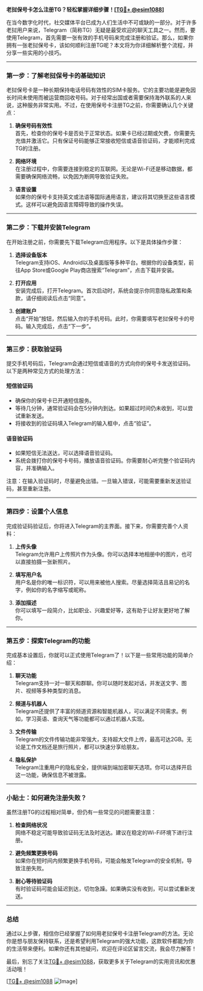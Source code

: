 **老挝保号卡怎么注册TG？轻松掌握详细步骤！[[TG💪+ @esim1088](https://t.me/s/esim1088)]**

在当今数字化时代，社交媒体平台已成为人们生活中不可或缺的一部分。对于许多老挝用户来说，Telegram（简称TG）无疑是最受欢迎的聊天工具之一。然而，要使用Telegram，首先需要一张有效的手机号码来完成注册和验证。那么，如果你拥有一张老挝保号卡，该如何顺利注册TG呢？本文将为你详细解析整个流程，并分享一些实用的小技巧。

---

### **第一步：了解老挝保号卡的基础知识**

老挝保号卡是一种长期保持电话号码有效性的SIM卡服务。它的主要功能是避免因长时间未使用而被运营商回收号码。对于经常出国或者需要保持海外联系的人来说，这种服务非常实用。不过，在使用保号卡注册TG之前，你需要确认几个关键点：

1. **确保号码有效性**  
   首先，检查你的保号卡是否处于正常状态。如果卡已经过期或欠费，你需要先充值并激活它。只有保证号码能够正常接收短信或语音验证码，才能顺利完成TG的注册。

2. **网络环境**  
   在注册过程中，你需要连接到稳定的互联网。无论是Wi-Fi还是移动数据，都需要确保网络流畅，以免因为断网导致验证失败。

3. **语言设置**  
   如果你的保号卡支持英文或法语等国际通用语言，建议将其切换至这些语言模式。这样可以避免因语言障碍导致的操作失误。

---

### **第二步：下载并安装Telegram**

在开始注册之前，你需要先下载Telegram应用程序。以下是具体操作步骤：

1. **选择设备版本**  
   Telegram支持iOS、Android以及桌面版等多种平台。根据你的设备类型，前往App Store或Google Play商店搜索“Telegram”，点击下载并安装。

2. **打开应用**  
   安装完成后，打开Telegram。首次启动时，系统会提示你同意隐私政策和条款，请仔细阅读后点击“同意”。

3. **创建账户**  
   点击“开始”按钮，然后输入你的手机号码。此时，你需要填写老挝保号卡的号码。输入完成后，点击“下一步”。

---

### **第三步：获取验证码**

提交手机号码后，Telegram会通过短信或语音的方式向你的保号卡发送验证码。以下是两种常见方式的处理方法：

#### **短信验证码**
- 确保你的保号卡已开通短信服务。
- 等待几分钟，通常验证码会在5分钟内到达。如果超过时间仍未收到，可以尝试重新发送。
- 将接收到的验证码填入Telegram的输入框中，点击“验证”。

#### **语音验证码**
- 如果短信无法送达，可以选择语音验证码。
- 系统会拨打你的保号卡号码，播放语音验证码。你需要耐心听完整个验证码内容，并准确输入。

注意：在输入验证码时，尽量避免出错。一旦输入错误，可能需要重新发送验证码，甚至重新注册。

---

### **第四步：设置个人信息**

完成验证码验证后，你将进入Telegram的主界面。接下来，你需要完善个人资料：

1. **上传头像**  
   Telegram允许用户上传照片作为头像。你可以选择本地相册中的图片，也可以直接拍摄一张新照片。

2. **填写用户名**  
   用户名是你的唯一标识符，可以用来被他人搜索。尽量选择简洁且易记的名字，例如你的名字缩写或昵称。

3. **添加描述**  
   你可以填写一段简介，比如职业、兴趣爱好等，这有助于让好友更好地了解你。

---

### **第五步：探索Telegram的功能**

完成基本设置后，你就可以正式使用Telegram了！以下是一些常用功能的简单介绍：

1. **聊天功能**  
   Telegram支持一对一聊天和群聊。你可以随时发起对话，并发送文字、图片、视频等多种类型的消息。

2. **频道与机器人**  
   Telegram还提供了丰富的频道资源和智能机器人，可以满足不同需求。例如，学习英语、查询天气等功能都可以通过机器人实现。

3. **文件传输**  
   Telegram的文件传输功能非常强大，支持超大文件上传，最高可达2GB。无论是工作文档还是旅行照片，都可以快速分享给朋友。

4. **隐私保护**  
   Telegram注重用户的隐私安全，提供端到端加密聊天选项。你可以选择开启这一功能，确保信息不被泄露。

---

### **小贴士：如何避免注册失败？**

虽然注册TG的过程相对简单，但仍有一些常见的问题需要注意：

1. **检查网络状况**  
   网络不稳定可能导致验证码无法及时送达。建议在稳定的Wi-Fi环境下进行注册。

2. **避免频繁更换号码**  
   如果你在短时间内频繁更换手机号码，可能会触发Telegram的安全机制，导致注册失败。

3. **耐心等待验证码**  
   有时验证码可能会延迟到达，切勿急躁。如果确实没有收到，可以尝试重新发送。

---

### **总结**

通过以上步骤，相信你已经掌握了如何用老挝保号卡注册Telegram的方法。无论你是想与朋友保持联系，还是希望利用Telegram的强大功能，这款软件都能为你的生活带来便利。如果你还有其他疑问，欢迎在评论区留言交流，我会尽力解答！

最后，别忘了关注[TG💪+ @esim1088](https://t.me/s/esim1088)，获取更多关于Telegram的实用资讯和优惠活动哦！

[[TG💪+ @esim1088](https://t.me/s/esim1088) ![Image](https://i.postimg.cc/4NQfJmqS/Snipaste-2025-05-13-00-14-12.png)]